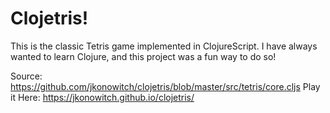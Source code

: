 
# Clojetris!

This is the classic Tetris game implemented in ClojureScript. I have always wanted to learn Clojure, and this project was a fun way to do so!

Source: https://github.com/jkonowitch/clojetris/blob/master/src/tetris/core.cljs
Play it Here: https://jkonowitch.github.io/clojetris/
